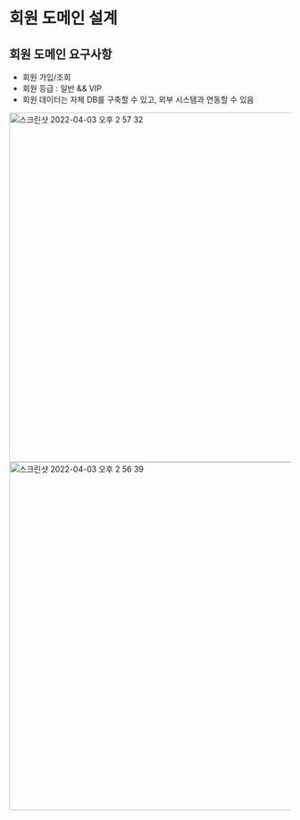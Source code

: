 # 회원 도메인 설계

## 회원 도메인 요구사항

* 회원 가입/조회
* 회원 등급 : 일반 && VIP 
* 회원 데이터는 자체 DB를 구축할 수 있고, 외부 시스템과 연동할 수 있음

<img width="626" alt="스크린샷 2022-04-03 오후 2 57 32" src="https://user-images.githubusercontent.com/97823928/161413992-0dc7e6eb-775f-4d34-bbed-b4945ab0f934.png">

<img width="624" alt="스크린샷 2022-04-03 오후 2 56 39" src="https://user-images.githubusercontent.com/97823928/161413972-31813dfe-0882-49e7-bd0a-a5a5a58e4c0c.png">
